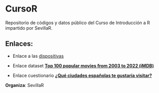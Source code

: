 # CursoR

Repositorio de códigos y datos público del Curso de Introducción a R impartido por SevillaR.

## Enlaces:

- Enlace a las [dispositivas](https://rpubs.com/albtorval/cursoR)

- Enlace dataset [**Top 100 popular movies from 2003 to 2022 (iMDB)**](https://www.kaggle.com/datasets/georgescutelnicu/top-100-popular-movies-from-2003-to-2022-imdb)

- Enlace cuestionario [**¿Qué ciudades españolas te gustaría visitar?**](https://docs.google.com/forms/d/e/1FAIpQLSfJ4HzoBO7v-6QB5auDPlj-uvxJuQWFZMQcp_rNV9GsjJmqBw/viewform?usp=sf_link)

**Organiza**: SevillaR